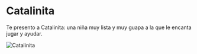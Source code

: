 # Catalinita
Te presento a Catalinita: una niña muy lista y muy guapa a la que le encanta jugar y ayudar.

![Catalinita](https://github.com/watsonvaclase/Propuestas/blob/master/Catalinita/Catalinita.png)
<br>
